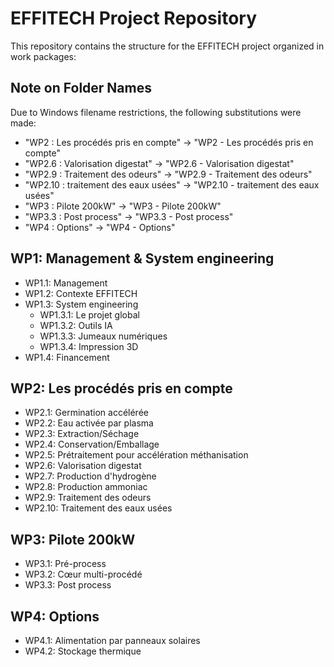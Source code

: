 # EFFITECH Project Repository

This repository contains the structure for the EFFITECH project organized in work packages:

## Note on Folder Names
Due to Windows filename restrictions, the following substitutions were made:

* "WP2 : Les procédés pris en compte" → "WP2 - Les procédés pris en compte"
* "WP2.6 : Valorisation digestat" → "WP2.6 - Valorisation digestat"
* "WP2.9 : Traitement des odeurs" → "WP2.9 - Traitement des odeurs"
* "WP2.10 : traitement des eaux usées" → "WP2.10 - traitement des eaux usées"
* "WP3 : Pilote 200kW" → "WP3 - Pilote 200kW"
* "WP3.3 : Post process" → "WP3.3 - Post process"
* "WP4 : Options" → "WP4 - Options"

## WP1: Management & System engineering
- WP1.1: Management
- WP1.2: Contexte EFFITECH
- WP1.3: System engineering
  - WP1.3.1: Le projet global
  - WP1.3.2: Outils IA
  - WP1.3.3: Jumeaux numériques
  - WP1.3.4: Impression 3D
- WP1.4: Financement

## WP2: Les procédés pris en compte
- WP2.1: Germination accélérée
- WP2.2: Eau activée par plasma
- WP2.3: Extraction/Séchage
- WP2.4: Conservation/Emballage
- WP2.5: Prétraitement pour accélération méthanisation
- WP2.6: Valorisation digestat
- WP2.7: Production d'hydrogène
- WP2.8: Production ammoniac
- WP2.9: Traitement des odeurs
- WP2.10: Traitement des eaux usées

## WP3: Pilote 200kW
- WP3.1: Pré-process
- WP3.2: Cœur multi-procédé
- WP3.3: Post process

## WP4: Options
- WP4.1: Alimentation par panneaux solaires
- WP4.2: Stockage thermique
